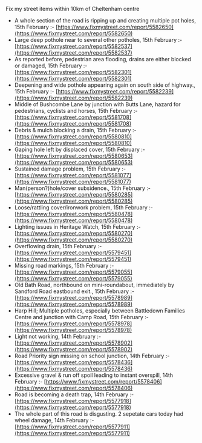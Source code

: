 Fix my street items within 10km of Cheltenham centre

<!-- fix_marker starts -->

- A whole section of the road is ripping up and creating multiple pot holes, 15th February :- [https://www.fixmystreet.com/report/5582650](https://www.fixmystreet.com/report/5582650)
- Large deep pothole near to several other potholes, 15th February :- [https://www.fixmystreet.com/report/5582537](https://www.fixmystreet.com/report/5582537)
- As reported before, pedestrian area flooding, drains are either blocked or damaged, 15th February :- [https://www.fixmystreet.com/report/5582301](https://www.fixmystreet.com/report/5582301)
- Deepening and wide pothole appearing again on south side of highway., 15th February :- [https://www.fixmystreet.com/report/5582239](https://www.fixmystreet.com/report/5582239)
- Middle of Bushcombe Lane by junction with Butts Lane, hazard for pedestrians, cyclists and horses, 15th February :- [https://www.fixmystreet.com/report/5581708](https://www.fixmystreet.com/report/5581708)
- Debris & mulch blocking a drain, 15th February :- [https://www.fixmystreet.com/report/5580810](https://www.fixmystreet.com/report/5580810)
- Gaping hole left by displaced cover, 15th February :- [https://www.fixmystreet.com/report/5580653](https://www.fixmystreet.com/report/5580653)
- Sustained damage problem, 15th February :- [https://www.fixmystreet.com/report/5581077](https://www.fixmystreet.com/report/5581077)
- Man(person?)hole/cover subsidence., 15th February :- [https://www.fixmystreet.com/report/5580285](https://www.fixmystreet.com/report/5580285)
- Loose/rattling cover/ironwork problem, 15th February :- [https://www.fixmystreet.com/report/5580478](https://www.fixmystreet.com/report/5580478)
- Lighting issues in Heritage Watch, 15th February :- [https://www.fixmystreet.com/report/5580270](https://www.fixmystreet.com/report/5580270)
- Overflowing drain, 15th February :- [https://www.fixmystreet.com/report/5579451](https://www.fixmystreet.com/report/5579451)
- Missing road markings, 15th February :- [https://www.fixmystreet.com/report/5579055](https://www.fixmystreet.com/report/5579055)
- Old Bath Road, northbound on mini-roundabout, immediately by Sandford Road eastbound exit., 15th February :- [https://www.fixmystreet.com/report/5578989](https://www.fixmystreet.com/report/5578989)
- Harp Hill; Multiple potholes, especially between Battledown Families Centre and junction with Camp Road, 15th February :- [https://www.fixmystreet.com/report/5578978](https://www.fixmystreet.com/report/5578978)
- Light not working, 14th February :- [https://www.fixmystreet.com/report/5578902](https://www.fixmystreet.com/report/5578902)
- Road Priority sign missing on school junction, 14th February :- [https://www.fixmystreet.com/report/5578436](https://www.fixmystreet.com/report/5578436)
- Excessive gravel & run off spoil leading to instant overspill, 14th February :- [https://www.fixmystreet.com/report/5578406](https://www.fixmystreet.com/report/5578406)
- Road is becoming a death trap, 14th February :- [https://www.fixmystreet.com/report/5577918](https://www.fixmystreet.com/report/5577918)
- The whole part of this road is disgusting. 2 sepetate cars today had wheel damage, 14th February :- [https://www.fixmystreet.com/report/5577911](https://www.fixmystreet.com/report/5577911)

<!-- fix_marker ends -->
